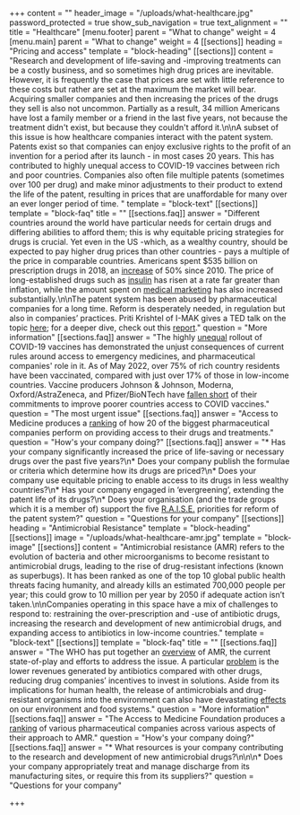 +++
content = ""
header_image = "/uploads/what-healthcare.jpg"
password_protected = true
show_sub_navigation = true
text_alignment = ""
title = "Healthcare"
[menu.footer]
parent = "What to change"
weight = 4
[menu.main]
parent = "What to change"
weight = 4
[[sections]]
heading = "Pricing and access"
template = "block-heading"
[[sections]]
content = "Research and development of life-saving and -improving treatments can be a costly business, and so sometimes high drug prices are inevitable. However, it is frequently the case that prices are set with little reference to these costs but rather are set at the maximum the market will bear. Acquiring smaller companies and then increasing the prices of the drugs they sell is also not uncommon. Partially as a result, 34 million Americans have lost a family member or a friend in the last five years, not because the treatment didn't exist, but because they couldn't afford it.\n\nA subset of this issue is how healthcare companies interact with the patent system. Patents exist so that companies can enjoy exclusive rights to the profit of an invention for a period after its launch - in most cases 20 years. This has contributed to highly unequal access to COVID-19 vaccines between rich and poor countries. Companies also often file multiple patents (sometimes over 100 per drug) and make minor adjustments to their product to extend the life of the patent, resulting in prices that are unaffordable for many over an ever longer period of time. "
template = "block-text"
[[sections]]
template = "block-faq"
title = ""
[[sections.faq]]
answer = "Different countries around the world have particular needs for certain drugs and differing abilities to afford them; this is why equitable pricing strategies for drugs is crucial. Yet even in the US -which, as a wealthy country, should be expected to pay higher drug prices than other countries - pays a multiple of the price in comparable countries. Americans spent $535 billion on prescription drugs in 2018, an [increase](https://www.americanprogress.org/issues/democracy/reports/2019/08/30/473911/big-pharma-reaps-profits-hurting-everyday-americans/) of 50% since 2010. The price of long-established drugs such as [insulin](https://www.nytimes.com/2019/01/18/opinion/cost-insurance-diabetes-insulin.html) has risen at a rate far greater than inflation, while the amount spent on [medical marketing](https://jamanetwork.com/journals/jama/fullarticle/2720029) has also increased substantially.\n\nThe patent system has been abused by pharmaceutical companies for a long time. Reform is desperately needed, in regulation but also in companies’ practices. Priti Krishtel of I-MAK gives a TED talk on the topic [here](https://www.ted.com/talks/priti_krishtel_why_are_drug_prices_so_high_investigating_the_outdated_us_patent_system); for a deeper dive, check out this [report](https://www.i-mak.org/overpatented-overpriced-excessive-pharmaceutical-patenting-extending-monopolies-driving-drug-prices/)."
question = "More information"
[[sections.faq]]
answer = "The highly [unequal](https://data.undp.org/vaccine-equity/) rollout of COVID-19 vaccines has demonstrated the unjust consequences of current rules around access to emergency medicines, and pharmaceutical companies' role in it. As of May 2022, over 75% of rich country residents have been vaccinated, compared with just over 17% of those in low-income countries. Vaccine producers Johnson & Johnson, Moderna, Oxford/AstraZeneca, and Pfizer/BioNTech have [fallen short](https://www.unaids.org/en/resources/presscentre/featurestories/2021/october/20211021_dose-of-reality) of their commitments to improve poorer countries access to COVID vaccines."
question = "The most urgent issue"
[[sections.faq]]
answer = "Access to Medicine produces a [ranking](https://accesstomedicinefoundation.org/access-to-medicine-index/2018-ranking) of how 20 of the biggest pharmaceutical companies perform on providing access to their drugs and treatments."
question = "How's your company doing?"
[[sections.faq]]
answer = "* Has your company significantly increased the price of life-saving or necessary drugs over the past five years?\n* Does your company publish the formulae or criteria which determine how its drugs are priced?\n* Does your company use equitable pricing to enable access to its drugs in less wealthy countries?\n* Has your company engaged in ‘evergreening’, extending the patent life of its drugs?\n* Does your organisation (and the trade groups which it is a member of) support the five [R.A.I.S.E.](https://www.i-mak.org/mission/) priorities for reform of the patent system?"
question = "Questions for your company"
[[sections]]
heading = "Antimicrobial Resistance"
template = "block-heading"
[[sections]]
image = "/uploads/what-healthcare-amr.jpg"
template = "block-image"
[[sections]]
content = "Antimicrobial resistance (AMR) refers to the evolution of bacteria and other microorganisms to become resistant to antimicrobial drugs, leading to the rise of drug-resistant infections (known as superbugs). It has been ranked as one of the top 10 global public health threats facing humanity, and already kills an estimated 700,000 people per year; this could grow to 10 million per year by 2050 if adequate action isn’t taken.\n\nCompanies operating in this space have a mix of challenges to respond to: restraining the over-prescription and -use of antibiotic drugs, increasing the research and development of new antimicrobial drugs, and expanding access to antibiotics in low-income countries."
template = "block-text"
[[sections]]
template = "block-faq"
title = ""
[[sections.faq]]
answer = "The WHO has put together an [overview](https://www.who.int/news-room/fact-sheets/detail/antimicrobial-resistance) of AMR, the current state-of-play and efforts to address the issue. A particular [problem](https://www.nature.com/articles/d41586-020-02884-3) is the lower revenues generated by antibiotics compared with other drugs, reducing drug companies’ incentives to invest in solutions. Aside from its implications for human health, the release of antimicrobials and drug-resistant organisms into the environment can also have devastating [effects](https://www.who.int/news/item/02-03-2022-world-leaders-and-experts-call-for-action-to-protect-the-environment-from-antimicrobial-pollution) on our environment and food systems."
question = "More information"
[[sections.faq]]
answer = "The Access to Medicine Foundation produces a [ranking](https://accesstomedicinefoundation.org/amr-benchmark) of various pharmaceutical companies across various aspects of their approach to AMR."
question = "How's your company doing?"
[[sections.faq]]
answer = "* What resources is your company contributing to the research and development of new antimicrobial drugs?\n\n\n* Does your company appropriately treat and manage discharge from its manufacturing sites, or require this from its suppliers?"
question = "Questions for your company"

+++
